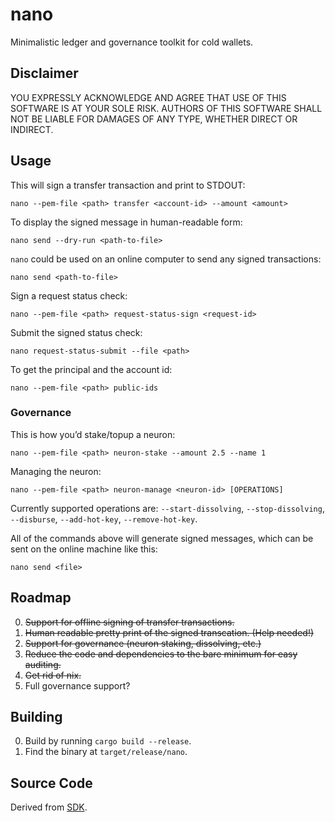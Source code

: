 # nano

Minimalistic ledger and governance toolkit for cold wallets.

## Disclaimer

YOU EXPRESSLY ACKNOWLEDGE AND AGREE THAT USE OF THIS SOFTWARE IS AT YOUR SOLE RISK.
AUTHORS OF THIS SOFTWARE SHALL NOT BE LIABLE FOR DAMAGES OF ANY TYPE, WHETHER DIRECT OR INDIRECT.

## Usage

This will sign a transfer transaction and print to STDOUT:

    nano --pem-file <path> transfer <account-id> --amount <amount>

To display the signed message in human-readable form:

    nano send --dry-run <path-to-file>

`nano` could be used on an online computer to send any signed transactions:

    nano send <path-to-file>

Sign a request status check:

    nano --pem-file <path> request-status-sign <request-id>

Submit the signed status check:

    nano request-status-submit --file <path>

To get the principal and the account id:

    nano --pem-file <path> public-ids

### Governance

This is how you’d stake/topup a neuron:

    nano --pem-file <path> neuron-stake --amount 2.5 --name 1

Managing the neuron:

    nano --pem-file <path> neuron-manage <neuron-id> [OPERATIONS]

Currently supported operations are: `--start-dissolving`, `--stop-dissolving`, `--disburse`, `--add-hot-key`, `--remove-hot-key`.

All of the commands above will generate signed messages, which can be sent on the online machine like this:

    nano send <file>

## Roadmap

0. ~~Support for offline signing of transfer transactions.~~
1. ~~Human readable pretty print of the signed transcation. (Help needed!)~~
2. ~~Support for governance (neuron staking, dissolving, etc.)~~
3. ~~Reduce the code and dependencies to the bare minimum for easy auditing.~~
4. ~~Get rid of nix.~~
5. Full governance support?

## Building

0. Build by running `cargo build --release`.
1. Find the binary at `target/release/nano`.

## Source Code

Derived from [SDK](https://github.com/dfinity/sdk).
